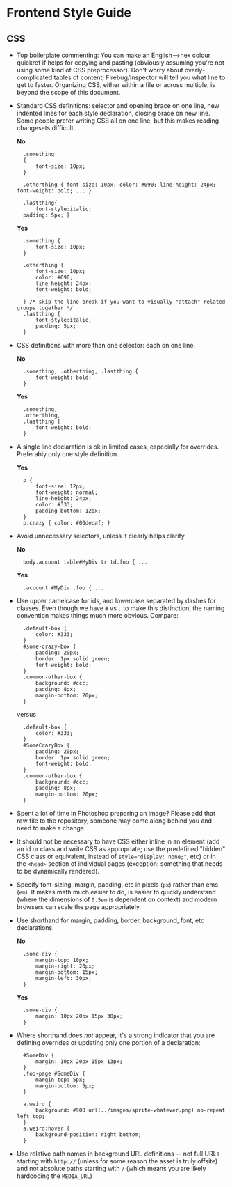 # Frontend Style Guide

## CSS

* Top boilerplate commenting: You can make an English-->hex colour quickref if helps for copying and pasting (obviously assuming you're not using some kind of CSS preprocessor). Don't worry about overly-complicated tables of content; Firebug/Inspector will tell you what line to get to faster. Organizing CSS, either within a file or across multiple, is beyond the scope of this document.

* Standard CSS definitions: selector and opening brace on one line, new indented lines for each style declaration, closing brace on new line. Some people prefer writing CSS all on one line, but this makes reading changesets difficult.

    **No**

        .something
        {
            font-size: 10px;
        }

        .otherthing { font-size: 10px; color: #090; line-height: 24px; font-weight: bold; ... }

        .lastthing{
            font-style:italic;
        padding: 5px; }

    **Yes**

        .something {
            font-size: 10px;
        }

        .otherthing {
            font-size: 10px;
            color: #090;
            line-height: 24px;
            font-weight: bold;
            ...
        } /* skip the line break if you want to visually "attach" related groups together */
        .lastthing {
            font-style:italic;
            padding: 5px;
        }

* CSS definitions with more than one selector: each on one line.

    **No**

        .something, .otherthing, .lastthing {
            font-weight: bold;
        }

    **Yes**

        .something,
        .otherthing,
        .lastthing {
            font-weight: bold;
        }

* A single line declaration is ok in limited cases, especially for overrides. Preferably only one style definition.

    **Yes**

        p {
            font-size: 12px;
            font-weight: normal;
            line-height: 24px;
            color: #333;
            padding-bottom: 12px;
        }
        p.crazy { color: #00decaf; }

* Avoid unnecessary selectors, unless it clearly helps clarify.

    **No**

        body.account table#MyDiv tr td.foo { ...

    **Yes**

        .account #MyDiv .foo { ...

* Use upper camelcase for ids, and lowercase separated by dashes for classes. Even though we have `#` vs `.` to make this distinction, the naming convention makes things much more obvious. Compare:

        .default-box {
            color: #333;
        }
        #some-crazy-box {
            padding: 20px;
            border: 1px solid green;
            font-weight: bold;
        }
        .common-other-box {
            background: #ccc;
            padding: 8px;
            margin-bottom: 20px;
        }

    versus

        .default-box {
            color: #333;
        }
        #SomeCrazyBox {
            padding: 20px;
            border: 1px solid green;
            font-weight: bold;
        }
        .common-other-box {
            background: #ccc;
            padding: 8px;
            margin-bottom: 20px;
        }

* Spent a lot of time in Photoshop preparing an image? Please add that raw file to the repository, someone may come along behind you and need to make a change.

* It should not be necessary to have CSS either inline in an element (add an id or class and write CSS as appropriate; use the predefined "hidden" CSS class or equivalent, instead of `style="display: none;"`, etc) or in the `<head>` section of individual pages (exception: something that needs to be dynamically rendered).

* Specify font-sizing, margin, padding, etc in pixels (`px`) rather than ems (`em`). It makes math much easier to do, is easier to quickly understand (where the dimensions of `0.5em` is dependent on context) and modern browsers can scale the page appropriately.

* Use shorthand for margin, padding, border, background, font, etc declarations.

    **No**

        .some-div {
            margin-top: 10px;
            margin-right: 20px;
            margin-bottom: 15px;
            margin-left: 30px;
        }

    **Yes**

        .some-div {
            margin: 10px 20px 15px 30px;
        }

* Where shorthand does *not* appear, it's a strong indicator that you are defining overrides or updating only one portion of a declaration:

        #SomeDiv {
            margin: 10px 20px 15px 13px;
        }
        .foo-page #SomeDiv {
            margin-top: 5px;
            margin-bottom: 5px;
        }

        a.weird {
            background: #900 url(../images/sprite-whatever.png) no-repeat left top;
        }
        a.weird:hover {
            background-position: right bottom;
        }

* Use relative path names in background URL definitions -- not full URLs starting with `http://` (unless for some reason the asset is truly offsite) and not absolute paths starting with `/` (which means you are likely hardcoding the `MEDIA_URL`)
